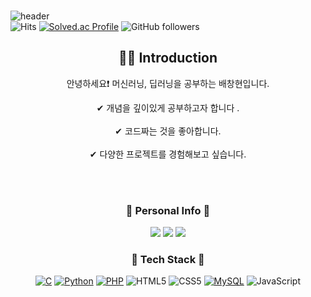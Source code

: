 ### 
![header](https://capsule-render.vercel.app/api?type=waving&color=auto&height=300&section=header&text=Welcome!😁&desc=This%20is%20ChangHyuns%20Github.%20&fontSize=90&descSize=30&fontColor=ffffff&fontAlignY=40)<br>
![Hits](https://hits.seeyoufarm.com/api/count/incr/badge.svg?url=https%3A%2F%2Fgithub.com%2FBae-ChangHyun%2FBae-ChangHyun&count_bg=%23151515&title_bg=%230F28E7&icon=github.svg&icon_color=%23E7E7E7&title=hits&edge_flat=false)
[![Solved.ac Profile](http://mazassumnida.wtf/api/mini/generate_badge?boj=matthew624)](https://solved.ac/matthew624/)
<img alt="GitHub followers" src="https://img.shields.io/github/followers/Bae-ChangHyun">


<div align="center">
<p align="center">
  
<div align=center>
  <h2>💁‍♂️ Introduction</h2>
  <p>안녕하세요❗ 머신러닝, 딥러닝을 공부하는 배창현입니다.</p>
  <span>✔ 개념을 깊이있게 공부하고자 합니다 .</span>
  <br>
  <br>
  <span>✔ 코드짜는 것을 좋아합니다.</span>
  <br>
  <br>
  <span>✔ 다양한 프로젝트를 경험해보고 싶습니다.</span>
  <br>
  
  <br><br>
</div>

### :cake: Personal Info  :cake:
<a href="mailto:matthew624@naver.com"><img src="https://img.shields.io/badge/Mail-03C75A?style=flat&logo=naver&logoColor=ffffff&link=mailto%3Amatthew624%40naver.com"/></a>
<a href="https://changsroad.tistory.com/"><img src="https://img.shields.io/badge/Dev%20Blog-333333?style=%20for-the-badge&logo=tistory&logoColor=%23333333&color=%23fc4e42&link=https%3A%2F%2Fchangsroad.tistory.com%2F"/></a> 
<a href="https://www.instagram.com/raeps_dlog_/"><img src="https://img.shields.io/badge/Insta-ffffff?style=%20for-the-badge&logo=instagram&logoColor=%23ffffff&color=%23E4405F&link=https%3A%2F%2Fchangsroad.tistory.com%2F"/></a>


### :wrench: Tech Stack  :wrench:
[![C](https://img.shields.io/badge/C-00599C?style=flat-square&logo=C&logoColor=FFFFFF)]()
[![Python](https://img.shields.io/badge/Python-FADE27?style=flat-square&logo=Python&logoColor=FFFFFF)]()
[![PHP](https://img.shields.io/badge/PHP-777BB4?style=flat-square&logo=PHP&logoColor=FFFFFF)]()
![HTML5](https://img.shields.io/badge/html5-%23E34F26.svg?style=flat-square&logo=html5&logoColor=white)
![CSS5](https://img.shields.io/badge/CSS-%23E34F26.svg?style=flat-square&logo=CSS3&logoColor=white)
[![MySQL](https://img.shields.io/badge/MySQL-4479A1?style=flat-square&logo=MySQL&logoColor=FFFFFF)]()
![JavaScript](https://img.shields.io/badge/javascript-%23323330?style=flat-square&logo=javascript&logoColor=%23F7DF1E)

</div>
<!--
**Bae-ChangHyun/Bae-ChangHyun** is a ✨ _special_ ✨ repository because its `README.md` (this file) appears on your GitHub profile.

Here are some ideas to get you started:

- 🔭 I’m currently working on ...
- 🌱 I’m currently learning ...
- 👯 I’m looking to collaborate on ...
- 🤔 I’m looking for help with ...
- 💬 Ask me about ...
- 📫 How to reach me: ...
- 😄 Pronouns: ...
- ⚡ Fun fact: ...
-->

